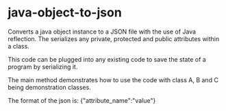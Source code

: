 # java-object-to-json
Converts a java object instance to a JSON file with the use of Java reflection. The serializes any private, protected and public attributes within a class.

This code can be plugged into any existing code to save the state of a program by serializing it.

The main method demonstrates how to use the code with class A, B and C being demonstration classes.

The format of the json is: {"attribute_name":"value"}


